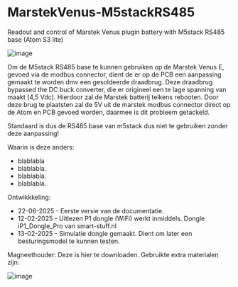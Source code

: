 # MarstekVenus-M5stackRS485
Readout and control of Marstek Venus plugin battery with M5stack RS485 base (Atom S3 lite)


![image](https://github.com/user-attachments/assets/343db925-dc42-4a91-88b5-51ac631e3bb0)

Om de M5stack RS485 base te kunnen gebruiken op de Marstek Venus E, gevoed via de modbus connector, dient de er op de PCB een aanpassing gemaakt te worden dmv een gesoldeerde draadbrug.
Deze draadbrug bypassed the DC buck converter, die er origineel een te lage spanning van maakt (4,5 Vdc). Hierdoor zal de Marstek batterij telkens rebooten.
Door deze brug te plaatsten zal de 5V uit de marstek modbus connector direct op de Atom en PCB gevoed worden, daarmee is dit probleem getackeld.

Standaard is dus de RS485 base van m5stack dus niet te gebruiken zonder deze aanpassing!

Waarin is deze anders:
* blablabla
* blablabla.
* blablabla.
* blablabla.

Ontwikkkeling:
* 22-06-2025 - Eerste versie van de documentatie.
* 12-02-2025 - Uitlezen P1 dongle (WiFi) werkt inmiddels.  Dongle iP1_Dongle_Pro van smart-stuff.nl
* 13-02-2025 - Simulatie dongle gemaakt.  Dient om later een besturingsmodel te kunnen testen.


Magneethouder:
Deze is hier te downloaden.
Gebruikte extra materialen zijn:

![image](https://github.com/user-attachments/assets/1456eb45-89a0-4ce3-8583-d6aa8df0ffdf)


